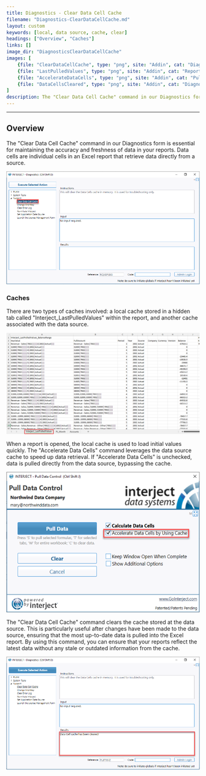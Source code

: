 ```yaml
---
title: Diagnostics - Clear Data Cell Cache
filename: "Diagnostics-ClearDataCellCache.md"
layout: custom
keywords: [local, data source, cache, clear]
headings: ["Overview", "Caches"]
links: []
image_dir: "DiagnosticsClearDataCellCache"
images: [
	{file: "ClearDataCellCache", type: "png", site: "Addin", cat: "Diagnostics", sub: "Clear Data Cell Cache", report: "", ribbon: "", config: ""},
	{file: "LastPulledValues", type: "png", site: "Addin", cat: "Report", sub: "Interject_LastPulledValues", report: "", ribbon: "", config: ""},
	{file: "AccelerateDataCells", type: "png", site: "Addin", cat: "Pull Data", sub: "Accelerate Data Cells by Using Cache", report: "", ribbon: "", config: ""},
	{file: "DataCellsCleared", type: "png", site: "Addin", cat: "Diagnostics", sub: "Clear Data Cell Cache", report: "", ribbon: "", config: ""}
]
description: The "Clear Data Cell Cache" command in our Diagnostics form is essential for maintaining the accuracy and freshness of data in your reports. Data cells are individual cells in an Excel report that retrieve data directly from a source.
---
```

* * *

## Overview

The "Clear Data Cell Cache" command in our Diagnostics form is essential for maintaining the accuracy and freshness of data in your reports. Data cells are individual cells in an Excel report that retrieve data directly from a source. 

![](/images/DiagnosticsClearDataCellCache/ClearDataCellCache.png)
<br>

### Caches

There are two types of caches involved: a local cache stored in a hidden tab called "Interject_LastPulledValues" within the report, and another cache associated with the data source.

![](/images/DiagnosticsClearDataCellCache/LastPulledValues.png)
<br>

When a report is opened, the local cache is used to load initial values quickly. The "Accelerate Data Cells" command leverages the data source cache to speed up data retrieval. If "Accelerate Data Cells" is unchecked, data is pulled directly from the data source, bypassing the cache.

![](/images/DiagnosticsClearDataCellCache/AccelerateDataCells.png)
<br>

The "Clear Data Cell Cache" command clears the cache stored at the data source. This is particularly useful after changes have been made to the data source, ensuring that the most up-to-date data is pulled into the Excel report. By using this command, you can ensure that your reports reflect the latest data without any stale or outdated information from the cache.

![](/images/DiagnosticsClearDataCellCache/DataCellsCleared.png)
<br>
